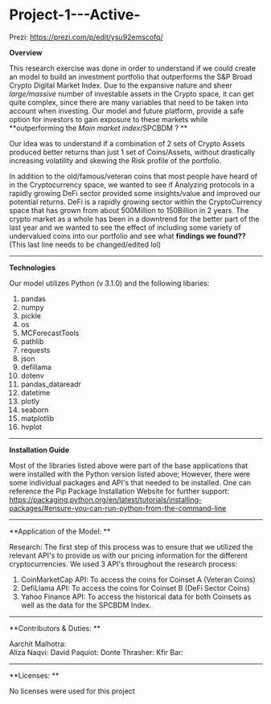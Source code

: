 # Project-1---Active-

Prezi: https://prezi.com/p/edit/ysu92emscofq/


**Overview**

This research exercise was done in order to understand if we could create an model to build an investment portfolio that outperforms the S&P Broad Crypto Digital Market Index. Due to the expansive nature and sheer *large/massive* number of investable assets in the Crypto space, it can get quite complex, since there are many variables that need to be taken into account when investing. Our model and future platform, provide a safe option for investors to gain exposure to these markets while **outperforming the *Main market index*/SPCBDM ? **

Our idea was to understand if a combination of 2 sets of Crypto Assets produced better returns than just 1 set of Coins/Assets, without drastically increasing volatility and skewing the Risk profile of the portfolio.

In addition to the old/famous/veteran coins that most people have heard of in the Cryptocurrency space, we wanted to see if Analyzing protocols in a rapidly growing DeFi sector provided some insights/value and improved our potential returns. DeFi is a rapidly growing sector within the CryptoCurrency space that has grown from about 500Million to 150Billion in 2 years. The crypto market as a whole has been in a downtrend for the better part of the last year and we wanted to see the effect of including some variety of undervalued coins into our portfolio and see what **findings we found??** (This last line needs to be changed/edited lol)  
_______________________________________________________________________________________________________________________________________________________________________

**Technologies**

Our model utilizes Python (v 3.1.0) and the following libaries: 

1. pandas 
2. numpy
3. pickle
4. os
5. MCForecastTools
6. pathlib
7. requests
8. json
9. defillama
10. dotenv
11. pandas_datareadr
12. datetime
13. plotly
14. seaborn
15. matplotlib
16. hvplot 
______________________________________________________________________________________________________________________________________________________________________

**Installation Guide**

Most of the libraries listed above were part of the base applications that were installed with the Python version listed above; However, there were some individual packages and API's that needed to be installed. One can reference the Pip Package Installation Website for further support:
https://packaging.python.org/en/latest/tutorials/installing-packages/#ensure-you-can-run-python-from-the-command-line
_______________________________________________________________________________________________________________________________________________________________________
**Application of the Model: **

Research: The first step of this process was to ensure that we utilized the relevant API's to provide us with our pricing information for the different cryptocurrencies. We used 3 API's throughout the research process: 
  1. CoinMarketCap API: To access the coins for Coinset A (Veteran Coins)
  2. DefiLlama API: To access the coins for Coinset B (DeFi Sector Coins)
  3. Yahoo Finance API: To access the historical data for both Coinsets as well as the data for the SPCBDM Index.















_______________________________________________________________________________________________________________________________________________________________________
**Contributors & Duties: **

Aarchit Malhotra:  
Aliza Naqvi: 
David Paquiot:
Donte Thrasher:
Kfir Bar: 
_______________________________________________________________________________________________________________________________________________________________________

**Licenses: **

No licenses were used for this project



